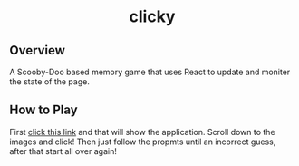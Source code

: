 # <p align='center'>clicky</p>

## Overview

A Scooby-Doo based memory game that uses React to update and moniter the state of the page.

## How to Play

First [click this link](https://niles87.github.io/clicky/ "Clicky Deployed Page") and that will show the application. Scroll down to the images and click! Then just follow the propmts until an incorrect guess, after that start all over again!


